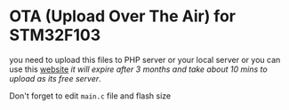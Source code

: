 # OTA (Upload Over The Air) for STM32F103
you need to upload this files to PHP server or your local server
or you can use this [website](http://iot-arm.freevar.com/) 
*it will expire after 3 months and take about 10 mins to upload as its free server*.

Don't forget to edit ```main.c``` file and flash size
